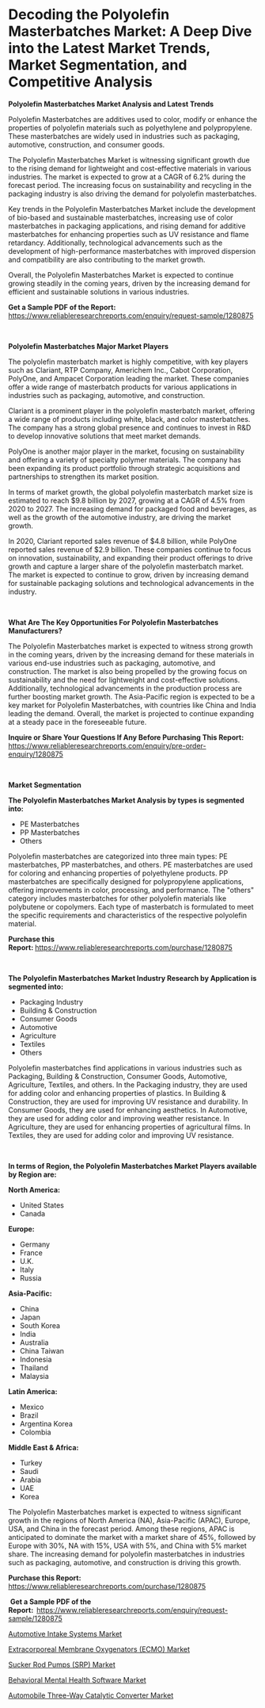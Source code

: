 <p><h1>Decoding the Polyolefin Masterbatches Market: A Deep Dive into the Latest Market Trends, Market Segmentation, and Competitive Analysis</h1></p><p><strong>Polyolefin Masterbatches Market Analysis and Latest Trends</strong></p>
<p><p>Polyolefin Masterbatches are additives used to color, modify or enhance the properties of polyolefin materials such as polyethylene and polypropylene. These masterbatches are widely used in industries such as packaging, automotive, construction, and consumer goods.</p><p>The Polyolefin Masterbatches Market is witnessing significant growth due to the rising demand for lightweight and cost-effective materials in various industries. The market is expected to grow at a CAGR of 6.2% during the forecast period. The increasing focus on sustainability and recycling in the packaging industry is also driving the demand for polyolefin masterbatches.</p><p>Key trends in the Polyolefin Masterbatches Market include the development of bio-based and sustainable masterbatches, increasing use of color masterbatches in packaging applications, and rising demand for additive masterbatches for enhancing properties such as UV resistance and flame retardancy. Additionally, technological advancements such as the development of high-performance masterbatches with improved dispersion and compatibility are also contributing to the market growth.</p><p>Overall, the Polyolefin Masterbatches Market is expected to continue growing steadily in the coming years, driven by the increasing demand for efficient and sustainable solutions in various industries.</p></p>
<p><strong>Get a Sample PDF of the Report:&nbsp;</strong> <a href="https://www.reliableresearchreports.com/enquiry/request-sample/1280875">https://www.reliableresearchreports.com/enquiry/request-sample/1280875</a></p>
<p>&nbsp;</p>
<p><strong>Polyolefin Masterbatches Major Market Players</strong></p>
<p><p>The polyolefin masterbatch market is highly competitive, with key players such as Clariant, RTP Company, Americhem Inc., Cabot Corporation, PolyOne, and Ampacet Corporation leading the market. These companies offer a wide range of masterbatch products for various applications in industries such as packaging, automotive, and construction.</p><p>Clariant is a prominent player in the polyolefin masterbatch market, offering a wide range of products including white, black, and color masterbatches. The company has a strong global presence and continues to invest in R&D to develop innovative solutions that meet market demands.</p><p>PolyOne is another major player in the market, focusing on sustainability and offering a variety of specialty polymer materials. The company has been expanding its product portfolio through strategic acquisitions and partnerships to strengthen its market position.</p><p>In terms of market growth, the global polyolefin masterbatch market size is estimated to reach $9.8 billion by 2027, growing at a CAGR of 4.5% from 2020 to 2027. The increasing demand for packaged food and beverages, as well as the growth of the automotive industry, are driving the market growth.</p><p>In 2020, Clariant reported sales revenue of $4.8 billion, while PolyOne reported sales revenue of $2.9 billion. These companies continue to focus on innovation, sustainability, and expanding their product offerings to drive growth and capture a larger share of the polyolefin masterbatch market. The market is expected to continue to grow, driven by increasing demand for sustainable packaging solutions and technological advancements in the industry.</p></p>
<p>&nbsp;</p>
<p><strong>What Are The Key Opportunities For Polyolefin Masterbatches Manufacturers?</strong></p>
<p><p>The Polyolefin Masterbatches market is expected to witness strong growth in the coming years, driven by the increasing demand for these materials in various end-use industries such as packaging, automotive, and construction. The market is also being propelled by the growing focus on sustainability and the need for lightweight and cost-effective solutions. Additionally, technological advancements in the production process are further boosting market growth. The Asia-Pacific region is expected to be a key market for Polyolefin Masterbatches, with countries like China and India leading the demand. Overall, the market is projected to continue expanding at a steady pace in the foreseeable future.</p></p>
<p><strong>Inquire or Share Your Questions If Any Before Purchasing This Report:</strong> <a href="https://www.reliableresearchreports.com/enquiry/pre-order-enquiry/1280875">https://www.reliableresearchreports.com/enquiry/pre-order-enquiry/1280875</a></p>
<p>&nbsp;</p>
<p><strong>Market Segmentation</strong></p>
<p><strong>The Polyolefin Masterbatches Market Analysis by types is segmented into:</strong></p>
<p><ul><li>PE Masterbatches</li><li>PP Masterbatches</li><li>Others</li></ul></p>
<p><p>Polyolefin masterbatches are categorized into three main types: PE masterbatches, PP masterbatches, and others. PE masterbatches are used for coloring and enhancing properties of polyethylene products. PP masterbatches are specifically designed for polypropylene applications, offering improvements in color, processing, and performance. The "others" category includes masterbatches for other polyolefin materials like polybutene or copolymers. Each type of masterbatch is formulated to meet the specific requirements and characteristics of the respective polyolefin material.</p></p>
<p><strong>Purchase this Report:&nbsp;</strong><a href="https://www.reliableresearchreports.com/purchase/1280875">https://www.reliableresearchreports.com/purchase/1280875</a></p>
<p>&nbsp;</p>
<p><strong>The Polyolefin Masterbatches Market Industry Research by Application is segmented into:</strong></p>
<p><ul><li>Packaging Industry</li><li>Building & Construction</li><li>Consumer Goods</li><li>Automotive</li><li>Agriculture</li><li>Textiles</li><li>Others</li></ul></p>
<p><p>Polyolefin masterbatches find applications in various industries such as Packaging, Building & Construction, Consumer Goods, Automotive, Agriculture, Textiles, and others. In the Packaging industry, they are used for adding color and enhancing properties of plastics. In Building & Construction, they are used for improving UV resistance and durability. In Consumer Goods, they are used for enhancing aesthetics. In Automotive, they are used for adding color and improving weather resistance. In Agriculture, they are used for enhancing properties of agricultural films. In Textiles, they are used for adding color and improving UV resistance.</p></p>
<p>&nbsp;</p>
<p><strong>In terms of Region, the Polyolefin Masterbatches Market Players available by Region are:</strong></p>
<p>
    <p> <strong> North America: </strong>
        <ul>
            <li>United States</li>
            <li>Canada</li>
        </ul>
        </p> 
    <p> <strong> Europe: </strong>
        <ul>
            <li>Germany</li>
            <li>France</li>
            <li>U.K.</li>
            <li>Italy</li>
            <li>Russia</li>
        </ul>
        </p> 
    <p> <strong> Asia-Pacific: </strong>
        <ul>
            <li>China</li>
            <li>Japan</li>
            <li>South Korea</li>
            <li>India</li>
            <li>Australia</li>
            <li>China Taiwan</li>
            <li>Indonesia</li>
            <li>Thailand</li>
            <li>Malaysia</li>
        </ul>
        </p> 
    <p> <strong> Latin America: </strong>
        <ul>
            <li>Mexico</li>
            <li>Brazil</li>
            <li>Argentina Korea</li>
            <li>Colombia</li>
        </ul>
        </p> 
    <p> <strong> Middle East & Africa: </strong>
        <ul>
            <li>Turkey</li>
            <li>Saudi</li>
            <li>Arabia</li>
            <li>UAE</li>
            <li>Korea</li>
        </ul>
    </p>
    </p>
<p><p>The Polyolefin Masterbatches market is expected to witness significant growth in the regions of North America (NA), Asia-Pacific (APAC), Europe, USA, and China in the forecast period. Among these regions, APAC is anticipated to dominate the market with a market share of 45%, followed by Europe with 30%, NA with 15%, USA with 5%, and China with 5% market share. The increasing demand for polyolefin masterbatches in industries such as packaging, automotive, and construction is driving this growth.</p></p>
<p><strong>Purchase this Report: </strong><a href="https://www.reliableresearchreports.com/purchase/1280875">https://www.reliableresearchreports.com/purchase/1280875</a></p>
<p>&nbsp;<strong>Get a Sample PDF of the Report:&nbsp;&nbsp;</strong><a href="https://www.reliableresearchreports.com/enquiry/request-sample/1280875">https://www.reliableresearchreports.com/enquiry/request-sample/1280875</a></p>
<p><strong></strong></p>
<p><p><a href="https://issuu.com/reportprime-2/docs/automotive-intake-systems-market-size-2030.pptx">Automotive Intake Systems Market</a></p><p><a href="https://github.com/pizolina/Market-Research-Report-List-3/blob/main/extracorporeal-membrane-oxygenators-ecmo-market.md">Extracorporeal Membrane Oxygenators (ECMO) Market</a></p><p><a href="https://github.com/danielneavesallisons03mba/Market-Research-Report-List-1/blob/main/sucker-rod-pumps-srp-market.md">Sucker Rod Pumps (SRP) Market</a></p><p><a href="https://medium.com/@reganklocko456458/behavioral-mental-health-software-market-trends-forecast-and-competitive-analysis-to-2031-7121ee843f9d">Behavioral Mental Health Software Market</a></p><p><a href="https://issuu.com/reportprime-2/docs/automobile-three-way-catalytic-converter-market-si">Automobile Three-Way Catalytic Converter Market</a></p></p>